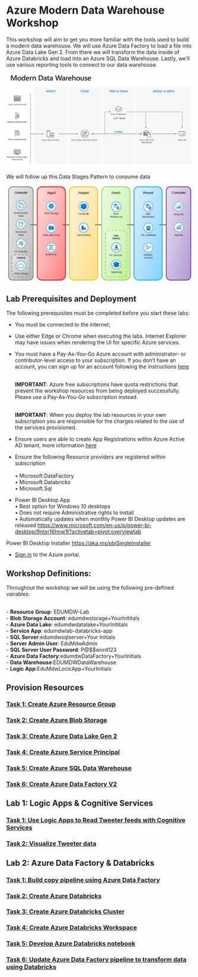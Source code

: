 # Azure Modern Data Warehouse Workshop

This workshop will aim to get you more familiar with the tools used to build a modern data warehouse. We will use Azure Data Factory to load a file into Azure Data Lake Gen 2. From there we will transform the data inside of Azure Databricks and load into an Azure SQL Data Warehouse. Lastly, we'll use various reporting tools to connect to our data warehouse.

![](media/modern-data-warehouse.png)

We will follow up this Data Stages Pattern to consume data

![](media/00-Data-Stages.png)

## Lab Prerequisites and Deployment
The following prerequisites must be completed before you start these labs:

* You must be connected to the internet;

* Use either Edge or Chrome when executing the labs. Internet Explorer may have issues when rendering the UI for specific Azure services.

* You must have a Pay-As-You-Go Azure account with administrator- or contributor-level access to your subscription. If you don’t have an account, you can sign up for an account following the instructions <a href="https://azure.microsoft.com/en-au/pricing/purchase-options/pay-as-you-go/" target="_blank">here</a>

    <br>**IMPORTANT**: Azure free subscriptions have quota restrictions that prevent the workshop resources from being deployed successfully. Please use a Pay-As-You-Go subscription instead.

    <br>**IMPORTANT**: When you deploy the lab resources in your own subscription you are responsible for the charges related to the use of the services provisioned. 

* Ensure users are able to create App Registrations within Azure Active AD tenant, more information <a href="https://docs.microsoft.com/en-us/azure/active-directory/develop/active-directory-how-applications-are-added" target="_blank">here</a>
  
* Ensure the following Resource providers are registered within subscription  
    <br> • Microsoft.DataFactory
    <br> • Microsoft.Databricks
    <br> • Microsoft.Sql

* Power BI Desktop App 
    <br> • Best option for Windows 10 desktops 
	<br> • Does not require Administrative rights to install 
    <br> • Automatically updates when monthly Power BI Desktop updates are released
https://www.microsoft.com/en-us/p/power-bi-desktop/9ntxr16hnw1t?activetab=pivot:overviewtab
 
Power BI Desktop Installer 
https://aka.ms/pbiSingleInstaller

* [Sign in] to the Azure portal.

## Workshop Definitions:

Throughout the workshop we will be using the following pre-defined vairables:
     
<br> - **Resource Group**: EDUMDW-Lab
<br> - **Blob Storage Account**: edumdwstorage+YourInititals
<br> - **Azure Data Lake**: edumdwdatalake+YourInititals
<br> - **Service App**: edumdwlab-databricks-app
<br> - **SQL Server**:edumdwsqlserver+Your Initials
<br> - **Server Admin User**: EduMdwAdmin
<br> - **SQL Server User Password**: P@$$word123
<br> - **Azure Data Factory**:edumdwDataFactory+YourInitials
<br> - **Data Warehouse**:EDUMDWDataWarehouse
<br> - **Logic App**:EduMdwLocicApp+YourInitials


## Provision Resources

### [Task 1: Create Azure Resource Group](azure-resource-group/create-resource-group.md)

### [Task 2: Create Azure Blob Storage](azure-storage/provision-azure-storage-account.md)

### [Task 3: Create Azure Data Lake Gen 2](azure-data-lake-gen2/provision-azure-datalake-gen2.md)

### [Task 4: Create Azure Service Principal](azure-ad-service-principal/create-service-principal.md)

### [Task 5: Create Azure SQL Data Warehouse](azure-sql-datawarehouse/provision-azure-sql-data-warehouse.md)

### [Task 6: Create Azure Data Factory V2](azure-data-factory-v2/provision-azure-data-factory-v2.md)

## Lab 1: Logic Apps & Cognitive Services 

### [Task 1: Use Logic Apps to Read Tweeter feeds with Cognitive Services](azure-logic-app/steam-ai-tweeter.md)
### [Task 2: Visualize Tweeter data](power-bi/visualize-data.md)

## Lab 2: Azure Data Factory & Databricks

### [Task 1: Build copy pipeline using Azure Data Factory](azure-data-factory-v2/copy-file-into-adls-gen2.md)

### [Task 2: Create Azure Databricks](azure-databricks/provision-azure-databricks.md)

### [Task 3: Create Azure Databricks Cluster](azure-databricks/create-spark-cluster.md)

### [Task 4: Create Azure Databricks Workspace](azure-databricks/create-workspace.md)

### [Task 5: Develop Azure Databricks notebook](azure-databricks/develop-databricks-notebook.md)

### [Task 6: Update Azure Data Factory pipeline to transform data using Databricks](azure-data-factory-v2/transform-data-using-databricks.md)



[Sign in]:<https://portal.azure.com/>
[60 day trial]:https://signup.microsoft.com/signup?sku=a403ebcc-fae0-4ca2-8c8c-7a907fd6c235&email&ru=https%3A%2F%2Fapp.powerbi.com%3Fpbi_source%3Dweb%26redirectedFromSignup%3D1%26noSignUpCheck%3D1
[download Power BI Desktop]:https://www.microsoft.com/en-us/download/details.aspx?id=45331


